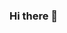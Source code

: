 ### Hi there 👋

<!--
**machadop1407/machadop1407** is a ✨ _special_ ✨ repository because its `README.md` (this file) appears on your GitHub profile.

[![Pedro Machado's Github States](https://github-readme-stats.vercel.app/api?username=machadop1407)](https://github.com/machadop1407/github-readme-stats)
-->
